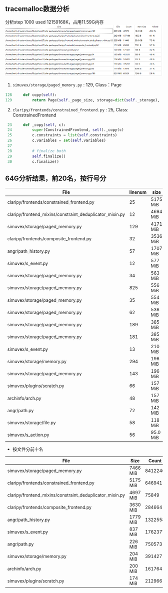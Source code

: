 ## tracemalloc数据分析
分析step 1000 used 12159168K，占用11.59G内存
![](../imgs/malloc.png)

1. `simuvex/storage/paged_memory.py` : 129, Class：Page
```python
128     def copy(self):
129         return Page(self._page_size, storage=dict(self._storage), 									permissions=self.permissions, sinkhole=self._sinkhole)
```
2. `claripy/frontends/constrained_frontend.py` : 25, Class: ConstrainedFrontend
```python
 23     def _copy(self, c):
 24         super(ConstrainedFrontend, self)._copy(c)
 25         c.constraints = list(self.constraints)
 26         c.variables = set(self.variables)
 27
 28         # finalize both
 29         self.finalize()
 30         c.finalize()
```

## 64G分析结果，前20名，按行号分

| File | linenum | size | count | average |
|--------|-------|------|-------|---------|
| claripy/frontends/constrained_frontend.py | 25 | 5175 MiB | 642314 | 8449 B |
| claripy/frontend_mixins/constraint_deduplicator_mixin.py | 12 | 4694 MiB | 53518 | 89.0 KiB |
| simuvex/storage/paged_memory.py | 129 | 4171 MiB | 218670 | 19.0 KiB |
| claripy/frontends/composite_frontend.py | 32 | 3536 MiB | 108316 | 33.0 KiB |
| angr/path_history.py | 57 | 1707 MiB | 188582 | 9494 B |
| simuvex/s_event.py | 12 | 577 MiB | 788921 | 768 B |
| simuvex/storage/paged_memory.py | 34 | 563 MiB | 2108823 | 280 B |
| simuvex/storage/paged_memory.py | 825 | 556 MiB | 2513284 | 232 B |
| simuvex/storage/paged_memory.py | 35 | 554 MiB | 2077918 | 280 B |
| simuvex/storage/paged_memory.py | 62 | 536 MiB | 65134 | 8633 B
| simuvex/storage/paged_memory.py | 189 | 385 MiB | 321979 | 1254 B |
| simuvex/storage/paged_memory.py | 181 | 385 MiB | 321962 | 1255 B |
| simuvex/s_event.py | 13 | 210 MiB | 789012 | 279 B |
| simuvex/storage/memory.py | 294 | 196 MiB | 268650 | 768 B |
| simuvex/storage/paged_memory.py | 143 | 196 MiB | 268529 | 767 B |
| simuvex/plugins/scratch.py | 66 | 157 MiB | 107459 | 1540 B |
| archinfo/arch.py | 48 | 157 MiB | 53851 | 3072 B |
| angr/path.py | 72 | 142 MiB | 61344 | 2443 B |
| simuvex/storage/file.py | 58 | 118 MiB | 161576 | 766 B |
| simuvex/s_action.py | 56 | 95.0 MiB | 1561704 | 64 B |

- 按文件分前十名

| File | Size | Count | Average |
|------|------|-------|---------|
| simuvex/storage/paged_memory.py | 7466 MiB | 8412246 | 930 B |
| claripy/frontends/constrained_frontend.py | 5175 MiB | 646941 | 8389 B |
| claripy/frontend_mixins/constraint_deduplicator_mixin.py | 4697 MiB | 75849 | 63.0 KiB |
| claripy/frontends/composite_frontend.py | 3630 MiB | 284664 | 13.0 KiB |
| angr/path_history.py | 1779 MiB | 1322558 | 1410 B |
| simuvex/s_event.py | 837 MiB | 1762377 | 498 B |
| angr/path.py | 226 MiB | 750573 | 316 B |
| simuvex/storage/memory.py | 204 MiB | 391427 | 547 B |
| archinfo/arch.py | 200 MiB | 161764 | 1299 B |
| simuvex/plugins/scratch.py | 174 MiB | 212966 | 858 B |
